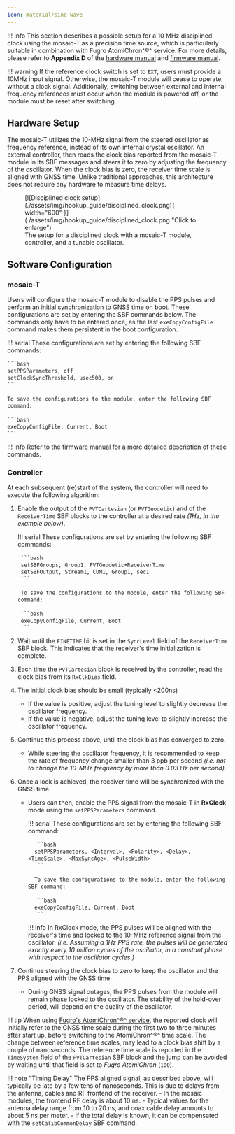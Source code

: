 ```yaml
---
icon: material/sine-wave
---
```


!!! info
	This section describes a possible setup for a 10 MHz disciplined clock using the mosaic-T as a precision time source, which is particularly suitable in combination with Fugro AtomiChron^&reg;^ service. For more details, please refer to **Appendix D** of the [hardware manual](./assets/component_documentation/mosaic_hardware_manual_v1.9.0.pdf) and [firmware manual](./assets/component_documentation/firmware/mosaic-T_Firmware_v4.14.10.1_Reference_Guide.pdf).


!!! warning
	If the reference clock switch is set to `EXT`, users must provide a 10MHz input signal. Otherwise, the mosaic-T module will cease to operate, without a clock signal. Additionally, switching between external and internal frequency references must occur when the module is powered off, or the module must be reset after switching.



## Hardware Setup
The mosaic-T utilizes the 10-MHz signal from the steered oscillator as frequency reference, instead of its own internal crystal oscillator. An external controller, then reads the clock bias reported from the mosaic-T module in its SBF messages and steers it to zero by adjusting the frequency of the oscillator. When the clock bias is zero, the receiver time scale is aligned with GNSS time. Unlike traditional approaches, this architecture does not require any hardware to measure time delays.

<figure markdown>
[![Disciplined clock setup](./assets/img/hookup_guide/disciplined_clock.png){ width="600" }](./assets/img/hookup_guide/disciplined_clock.png "Click to enlarge")
<figcaption markdown>The setup for a disciplined clock with a mosaic-T module, controller, and a tunable oscillator.</figcaption>
</figure>



## Software Configuration

### mosaic-T
Users will configure the mosaic-T module to disable the PPS pulses and perform an initial synchronization to GNSS time on boot. These configurations are set by entering the SBF commands below. The commands only have to be entered once, as the last `exeCopyConfigFile` command makes them persistent in the boot configuration.


!!! serial
	These configurations are set by entering the following SBF commands:

	```bash
	setPPSParameters, off
	setClockSyncThreshold, usec500, on
	```

	To save the configurations to the module, enter the following SBF command:

	```bash
	exeCopyConfigFile, Current, Boot
	```


!!! info
	Refer to the [firmware manual](./assets/component_documentation/firmware/mosaic-T_Firmware_v4.14.10.1_Reference_Guide.pdf) for a more detailed description of these commands.


### Controller
At each subsequent (re)start of the system, the controller will need to execute the following algorithm:

1. Enable the output of the `PVTCartesian` (or `PVTGeodetic`) and of the `ReceiverTime` SBF blocks to the controller at a desired rate *(1Hz, in the example below)*.


	!!! serial
		These configurations are set by entering the following SBF commands:

		```bash
		setSBFGroups, Group1, PVTGeodetic+ReceiverTime
		setSBFOutput, Stream1, COM1, Group1, sec1
		```

		To save the configurations to the module, enter the following SBF command:

		```bash
		exeCopyConfigFile, Current, Boot
		```


1. Wait until the `FINETIME` bit is set in the `SyncLevel` field of the `ReceiverTime` SBF block. This indicates that the receiver's time initialization is complete.
1. Each time the `PVTCartesian` block is received by the controller, read the clock bias from its `RxClkBias` field.
1. The initial clock bias should be small (typically <200ns)
	- If the value is positive, adjust the tuning level to slightly decrease the oscillator frequency.
	- If the value is negative, adjust the tuning level to slightly increase the oscillator frequency.
1. Continue this process above, until the clock bias has converged to zero.
	- While steering the oscillator frequency, it is recommended to keep the rate of frequency change smaller than 3 ppb per second *(i.e. not to change the 10-MHz frequency by more than 0.03 Hz per second)*.
1. Once a lock is achieved, the receiver time will be synchronized with the GNSS time.
	- Users can then, enable the PPS signal from the mosaic-T in **RxClock** mode using the `setPPSParameters` command.


		!!! serial
			These configurations are set by entering the following SBF command:

			```bash
			setPPSParameters, <Interval>, <Polarity>, <Delay>, <TimeScale>, <MaxSyncAge>, <PulseWidth>
			```

			To save the configurations to the module, enter the following SBF command:

			```bash
			exeCopyConfigFile, Current, Boot
			```


		!!! info
			In RxClock mode, the PPS pulses will be aligned with the receiver's time and locked to the 10-MHz reference signal from the oscillator. *(i.e. Assuming a 1Hz PPS rate, the pulses will be generated exactly every 10 million cycles of the oscillator, in a constant phase with respect to the oscillator cycles.)*


1. Continue steering the clock bias to zero to keep the oscillator and the PPS aligned with the GNSS time.
	- During GNSS signal outages, the PPS pulses from the module will remain phase locked to the oscillator. The stability of the hold-over period, will depend on the quality of the oscillator.


!!! tip
	When using [Fugro's AtomiChron^&reg;^ service](atomichron.md), the reported clock will initially refer to the GNSS time scale during the first two to three minutes after start up, before switching to the AtomiChron^&reg;^ time scale. The change between reference time scales, may lead to a clock bias shift by a couple of nanoseconds. The reference time scale is reported in the `TimeSystem` field of the `PVTCartesian` SBF block and the jump can be avoided by waiting until that field is set to *Fugro AtomiChron* (`100`).


!!! note "Timing Delay"
	The PPS aligned signal, as described above, will typically be late by a few tens of nanoseconds. This is due to delays from the antenna, cables and RF frontend of the receiver.
		- In the mosaic modules, the frontend RF delay is about 10 ns.
		- Typical values for the antenna delay range from 10 to 20 ns, and coax cable delay amounts to about 5 ns per meter.
		- If the total delay is known, it can be compensated with the `setCalibCommonDelay` SBF command.
